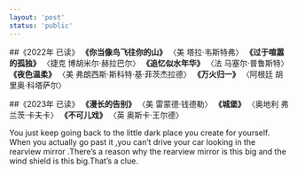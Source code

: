 ```yaml
---
layout: 'post'
status: 'public'
---
```


<audio src="https://inz.oss-cn-beijing.aliyuncs.com/Audios/320kbit/MayPiano%20-%20g%E5%B0%8F%E8%B0%83%E5%B7%B4%E8%B5%AB%E5%B9%B3%E5%9D%87%E5%BE%8B%E5%8F%98%E5%A5%8F%E6%9B%B2MayPiano.mp3" autoplay loop></audio>

##《2022年 已读》
**《你当像鸟飞往你的山》** 〈美 塔拉·韦斯特弗〉
**《过于喧嚣的孤独》** 〈捷克 博胡米尔·赫拉巴尔〉
**《追忆似水年华》** 〈法 马塞尔·普鲁斯特〉
**《夜色温柔》** 〈美 弗朗西斯·斯科特·基·菲茨杰拉德〉
**《万火归一》** 〈阿根廷 胡里奥·科塔萨尔〉

##《2023年 已读》
**《漫长的告别》** 〈美 雷蒙德·钱德勒〉
**《城堡》** 〈奥地利 弗兰茨·卡夫卡〉
**《不可儿戏》** 〈英 奥斯卡·王尔德〉


You just keep going back to the little dark place you create for yourself. When you actually go past it ,you can’t drive your car looking in the rearview mirror .There’s a reason why the rearview mirror is this big and the wind shield is this big.That’s a clue.